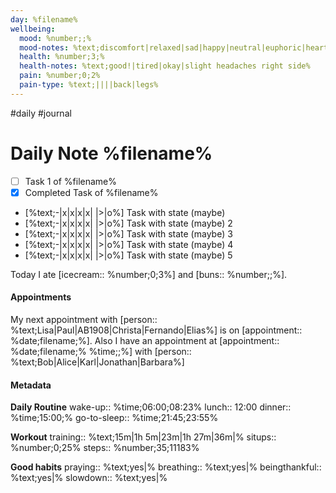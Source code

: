 ```yaml
---
day: %filename%
wellbeing:
  mood: %number;;%
  mood-notes: %text;discomfort|relaxed|sad|happy|neutral|euphoric|heartbroken|happy|sad|neutral|neutral|neutral|%
  health: %number;3;%
  health-notes: %text;good!|tired|okay|slight headaches right side%
  pain: %number;0;2%
  pain-type: %text;||||back|legs%
---
```

#daily #journal

# Daily Note %filename%

- [ ] Task 1 of %filename%
- [x] Completed Task of %filename%
- [%text;-|x|x|x|x| |>|o%] Task with state (maybe)
- [%text;-|x|x|x|x| |>|o%] Task with state (maybe) 2
- [%text;-|x|x|x|x| |>|o%] Task with state (maybe) 3
- [%text;-|x|x|x|x| |>|o%] Task with state (maybe) 4
- [%text;-|x|x|x|x| |>|o%] Task with state (maybe) 5

Today I ate [icecream:: %number;0;3%] and [buns:: %number;;%].

#### Appointments
My next appointment with [person:: %text;Lisa|Paul|AB1908|Christa|Fernando|Elias%] is on [appointment:: %date;filename;%].
Also I have an appointment at [appointment:: %date;filename;% %time;;%] with [person:: %text;Bob|Alice|Karl|Jonathan|Barbara%]

#### Metadata

**Daily Routine**
wake-up:: %time;06:00;08:23%
lunch:: 12:00
dinner:: %time;15:00;%
go-to-sleep:: %time;21:45;23:55%

**Workout**
training:: %text;15m|1h 5m|23m|1h 27m|36m|%
situps:: %number;0;25%
steps:: %number;35;11183%

**Good habits**
praying:: %text;yes|%
breathing:: %text;yes|%
beingthankful:: %text;yes|%
slowdown:: %text;yes|%

